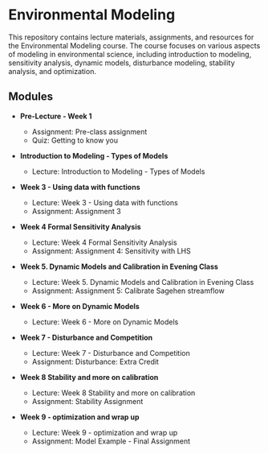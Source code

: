 # Environmental Modeling

This repository contains lecture materials, assignments, and resources for the Environmental Modeling course. The course focuses on various aspects of modeling in environmental science, including introduction to modeling, sensitivity analysis, dynamic models, disturbance modeling, stability analysis, and optimization.

## Modules

- **Pre-Lecture - Week 1**
  - Assignment: Pre-class assignment
  - Quiz: Getting to know you

- **Introduction to Modeling - Types of Models**
  - Lecture: Introduction to Modeling - Types of Models

- **Week 3 - Using data with functions**
  - Lecture: Week 3 - Using data with functions
  - Assignment: Assignment 3

- **Week 4 Formal Sensitivity Analysis**
  - Lecture: Week 4 Formal Sensitivity Analysis
  - Assignment: Assignment 4: Sensitivity with LHS

- **Week 5. Dynamic Models and Calibration in Evening Class**
  - Lecture: Week 5. Dynamic Models and Calibration in Evening Class
  - Assignment: Assignment 5: Calibrate Sagehen streamflow

- **Week 6 - More on Dynamic Models**
  - Lecture: Week 6 - More on Dynamic Models

- **Week 7 - Disturbance and Competition**
  - Lecture: Week 7 - Disturbance and Competition
  - Assignment: Disturbance: Extra Credit

- **Week 8 Stability and more on calibration**
  - Lecture: Week 8 Stability and more on calibration
  - Assignment: Stability Assignment

- **Week 9 - optimization and wrap up**
  - Lecture: Week 9 - optimization and wrap up
  - Assignment: Model Example - Final Assignment
